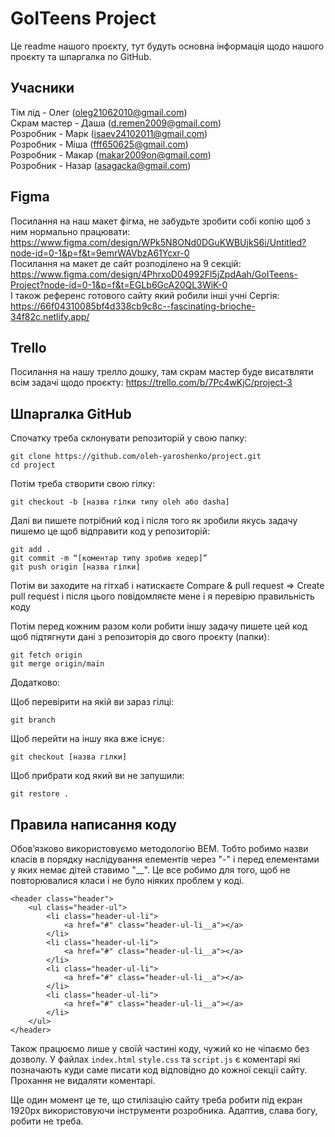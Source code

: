 # GoITeens Project

Це readme нашого проєкту, тут будуть основна інформація щодо нашого проєкту та шпаргалка по GitHub.

## Учасники

Тім лід - Олег (oleg21062010@gmail.com)  
Скрам мастер - Даша (d.remen2009@gmail.com)  
Розробник - Марк (isaev24102011@gmail.com)  
Розробник - Міша (fff650625@gmail.com)  
Розробник - Макар (makar2009on@gmail.com)  
Розробник - Назар (asagacka@gmail.com) 

## Figma

Посилання на наш макет фігма, не забудьте зробити собі копію щоб з ним нормально працювати: https://www.figma.com/design/WPk5N8ONd0DGuKWBUjkS6i/Untitled?node-id=0-1&p=f&t=9emrWAVbzA61Ycxr-0  
Посилання на макет де сайт розподілено на 9 секцій: https://www.figma.com/design/4PhrxoD04992Fl5jZpdAah/GoITeens-Project?node-id=0-1&p=f&t=EGLb6GcA20QL3WiK-0  
І також референс готового сайту який робили інші учні Сергія: https://66f04310085bf4d338cb9c8c--fascinating-brioche-34f82c.netlify.app/

## Trello

Посилання на нашу трелло дошку, там скрам мастер буде висатвляти всім задачі щодо проєкту: https://trello.com/b/7Pc4wKjC/project-3 

## Шпаргалка GitHub

Спочатку треба склонувати репозиторій у свою папку:

```
git clone https://github.com/oleh-yaroshenko/project.git
cd project
```

Потім треба створити свою гілку:

```
git checkout -b [назва гілки типу oleh або dasha]
```

Далі ви пишете потрібний код і після того як зробили якусь задачу пишемо це щоб відправити код у репозиторій:

```
git add .
git commit -m “[коментар типу зробив хедер]”
git push origin [назва гілки]
```

Потім ви заходите на гітхаб і натискаєте Compare & pull request => Create pull request і після цього повідомляєте мене і я перевірю правильність коду

Потім перед кожним разом коли робити іншу задачу пишете цей код щоб підтягнути дані з репозиторія до свого проєкту (папки):

```
git fetch origin
git merge origin/main
```

Додатково:

Щоб перевірити на якій ви зараз гілці:

```
git branch
```

Щоб перейти на іншу яка вже існує:

```
git checkout [назва гілки]
```

Щоб прибрати код який ви не запушили:

```
git restore .
```

## Правила написання коду

Обовʼязково використовуємо методологію BEM. Тобто робимо назви класів в порядку наслідування елементів через "-" і перед елементами у яких немає дітей ставимо "__". Це все робимо для того, щоб не повторювалися класи і не було ніяких проблем у коді.

```
<header class="header">
    <ul class="header-ul">
        <li class="header-ul-li">
            <a href="#" class="header-ul-li__a"></a>
        </li>
        <li class="header-ul-li">
            <a href="#" class="header-ul-li__a"></a>
        </li>
        <li class="header-ul-li">
            <a href="#" class="header-ul-li__a"></a>
        </li>
        <li class="header-ul-li">
            <a href="#" class="header-ul-li__a"></a>
        </li>
    </ul>
</header>
```

Також працюємо лише у своїй частині коду, чужий ко не чіпаємо без дозволу. У файлах `index.html` `style.css` та `script.js` є коментарі які позначають куди саме писати код відповідно до кожної секції сайту. Прохання не видаляти коментарі.  

Ще один момент це те, що стилізацію сайту треба робити під екран 1920px використовуючи інструменти розробника. Адаптив, слава богу, робити не треба.
